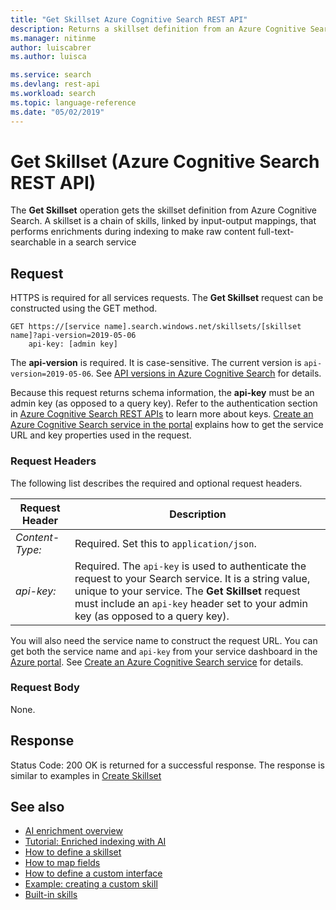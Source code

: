 ```yaml
---
title: "Get Skillset Azure Cognitive Search REST API"
description: Returns a skillset definition from an Azure Cognitive Search service.
ms.manager: nitinme
author: luiscabrer
ms.author: luisca

ms.service: search
ms.devlang: rest-api
ms.workload: search
ms.topic: language-reference
ms.date: "05/02/2019"
---
```

# Get Skillset (Azure Cognitive Search REST API)


The **Get Skillset** operation gets the skillset definition from Azure Cognitive Search.  A skillset is a chain of skills, linked by input-output mappings, that performs enrichments during indexing to make raw content full-text-searchable in a search service

## Request  
HTTPS is required for all services requests. The **Get Skillset** request can be constructed using the GET method.  

```  
GET https://[service name].search.windows.net/skillsets/[skillset name]?api-version=2019-05-06
    api-key: [admin key]  
```  

 The **api-version** is required. It is case-sensitive. The current version is `api-version=2019-05-06`. See [API versions in Azure Cognitive Search](https://docs.microsoft.com/azure/search/search-api-versions) for details. 

Because this request returns schema information, the **api-key** must be an admin key (as opposed to a query key). Refer to the authentication section in [Azure Cognitive Search REST APIs](index.md) to learn more about keys. [Create an Azure Cognitive Search service in the portal](https://azure.microsoft.com/documentation/articles/search-create-service-portal/) explains how to get the service URL and key properties used in the request.  

### Request Headers
The following list describes the required and optional request headers.  

|Request Header|Description|  
|--------------------|-----------------|  
|*Content-Type:*|Required. Set this to `application/json`.|  
|*api-key:*|Required. The `api-key` is used to authenticate the request to your Search service. It is a string value, unique to your service. The **Get Skillset** request must include an `api-key` header set to your admin key (as opposed to a query key).|  

You will also need the service name to construct the request URL. You can get both the service name and `api-key` from your service dashboard in the [Azure portal](https://portal.azure.com). See [Create an Azure Cognitive Search service](https://azure.microsoft.com/documentation/articles/search-create-service-portal/) for details.  

### Request Body  
None.  

## Response  
 Status Code: 200 OK is returned for a successful response. The response is similar to examples in [Create Skillset](create-skillset.md)

## See also  

+ [AI enrichment overview](https://docs.microsoft.com/azure/search/cognitive-search-concept-intro)
+ [Tutorial: Enriched indexing with AI](https://docs.microsoft.com/azure/search/cognitive-search-tutorial-blob)
+ [How to define a skillset](https://docs.microsoft.com/azure/search/cognitive-search-defining-skillset)
+ [How to map fields](https://docs.microsoft.com/azure/search/cognitive-search-output-field-mapping)
+ [How to define a custom interface](https://docs.microsoft.com/azure/search/cognitive-search-custom-skill-interface)
+ [Example: creating a custom skill](https://docs.microsoft.com/azure/search/cognitive-search-create-custom-skill-example)
+ [Built-in skills](https://docs.microsoft.com/azure/search/cognitive-search-predefined-skills)


